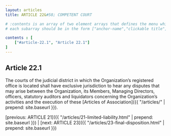 ```yaml
---
layout: articles
title: ARTICLE 22&#58; COMPETENT COURT

# :contents is an array of two element arrays that defines the menu which appears in the masthead
# each subarray should be in the form ["anchor-name","clickable title"]

contents : [
    ["#article-22.1", "Article 22.1"]
]
---
```


<h2 id="article-22.1">Article 22.1</h2>

The courts of the judicial district in which the Organization’s registered office is located shall have exclusive jurisdiction to hear any disputes that may arise between the Organization, its Members, Managing Directors, officers, statutory auditors and liquidators concerning the Organization’s activities and the execution of these [Articles of Association]({{ "/articles/" | prepend: site.baseurl }}).

[previous: ARTICLE 21]({{ "/articles/21-limited-liability.html" | prepend: site.baseurl }}) \| [next: ARTICLE 23]({{ "/articles/23-final-disposition.html" | prepend: site.baseurl }})